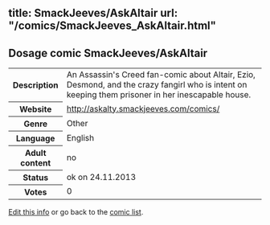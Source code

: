 title: SmackJeeves/AskAltair
url: "/comics/SmackJeeves_AskAltair.html"
---
Dosage comic SmackJeeves/AskAltair
-----------------------------------------

<p id="msg"></p>
<script type="text/javascript">
if (window.location.search === '?edit_info_mail=sent_ok') {
  var elem = document.getElementById("msg");
  elem.innerHTML = 'Edited information sucessfully sent for review, which is usually done daily. Thanks!';
  elem.className = 'ok';
}
</script>
<table class="comicinfo">
<tr>
<th>Description</th><td>An Assassin's Creed fan-comic about Altair, Ezio, Desmond, and the crazy fangirl who is intent on keeping them prisoner in her inescapable house.</td>
</tr>
<tr>
<th>Website</th><td><a href="http://askalty.smackjeeves.com/comics/">http://askalty.smackjeeves.com/comics/</a></td>
</tr>
<tr>
<th>Genre</th><td>Other</td>
</tr>
<tr>
<th>Language</th><td>English</td>
</tr>
<tr>
<th>Adult content</th><td>no</td>
</tr>
<tr>
<th>Status</th><td>ok on 24.11.2013</td>
</tr>
<tr>
<th>Votes</th><td>0</td>
</tr>
</table>

[Edit this info](SmackJeeves_AskAltair_edit.html) or go back to the [comic list](../comic-index.html).
